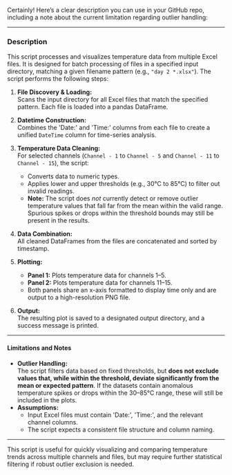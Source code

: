Certainly! Here’s a clear description you can use in your GitHub repo, including a note about the current limitation regarding outlier handling:

---

### Description

This script processes and visualizes temperature data from multiple Excel files. It is designed for batch processing of files in a specified input directory, matching a given filename pattern (e.g., `"day 2 *.xlsx"`). The script performs the following steps:

1. **File Discovery & Loading:**  
   Scans the input directory for all Excel files that match the specified pattern. Each file is loaded into a pandas DataFrame.

2. **Datetime Construction:**  
   Combines the 'Date:' and 'Time:' columns from each file to create a unified `DateTime` column for time-series analysis.

3. **Temperature Data Cleaning:**  
   For selected channels (`Channel - 1` to `Channel - 5` and `Channel - 11` to `Channel - 15`), the script:
   - Converts data to numeric types.
   - Applies lower and upper thresholds (e.g., 30°C to 85°C) to filter out invalid readings.
   - **Note:** The script does _not_ currently detect or remove outlier temperature values that fall far from the mean within the valid range. Spurious spikes or drops within the threshold bounds may still be present in the results.

4. **Data Combination:**  
   All cleaned DataFrames from the files are concatenated and sorted by timestamp.

5. **Plotting:**  
   - **Panel 1:** Plots temperature data for channels 1–5.
   - **Panel 2:** Plots temperature data for channels 11–15.
   - Both panels share an x-axis formatted to display time only and are output to a high-resolution PNG file.

6. **Output:**  
   The resulting plot is saved to a designated output directory, and a success message is printed.

---

#### Limitations and Notes

- **Outlier Handling:**  
  The script filters data based on fixed thresholds, but **does not exclude values that, while within the threshold, deviate significantly from the mean or expected pattern**. If the datasets contain anomalous temperature spikes or drops within the 30–85°C range, these will still be included in the plots.
- **Assumptions:**  
  - Input Excel files must contain 'Date:', 'Time:', and the relevant channel columns.
  - The script expects a consistent file structure and column naming.

---

This script is useful for quickly visualizing and comparing temperature trends across multiple channels and files, but may require further statistical filtering if robust outlier exclusion is needed.
